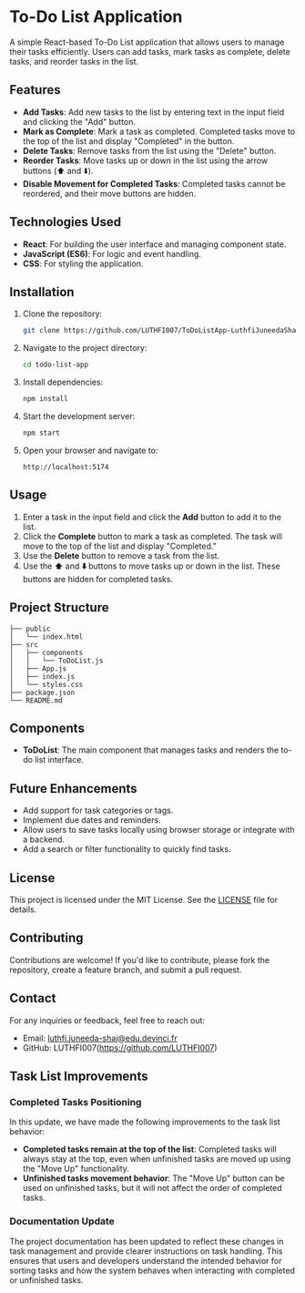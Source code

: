 # To-Do List Application

A simple React-based To-Do List application that allows users to manage their tasks efficiently. Users can add tasks, mark tasks as complete, delete tasks, and reorder tasks in the list.

## Features

- **Add Tasks**: Add new tasks to the list by entering text in the input field and clicking the "Add" button.
- **Mark as Complete**: Mark a task as completed. Completed tasks move to the top of the list and display "Completed" in the button.
- **Delete Tasks**: Remove tasks from the list using the "Delete" button.
- **Reorder Tasks**: Move tasks up or down in the list using the arrow buttons (⬆️ and ⬇️).
- **Disable Movement for Completed Tasks**: Completed tasks cannot be reordered, and their move buttons are hidden.

## Technologies Used

- **React**: For building the user interface and managing component state.
- **JavaScript (ES6)**: For logic and event handling.
- **CSS**: For styling the application.

## Installation

1. Clone the repository:

   ```bash
   git clone https://github.com/LUTHFI007/ToDoListApp-LuthfiJuneedaShaj-TD1.git
   ```

2. Navigate to the project directory:

   ```bash
   cd todo-list-app
   ```

3. Install dependencies:

   ```bash
   npm install
   ```

4. Start the development server:

   ```bash
   npm start
   ```

5. Open your browser and navigate to:

   ```
   http://localhost:5174
   ```

## Usage

1. Enter a task in the input field and click the **Add** button to add it to the list.
2. Click the **Complete** button to mark a task as completed. The task will move to the top of the list and display "Completed."
3. Use the **Delete** button to remove a task from the list.
4. Use the **⬆️** and **⬇️** buttons to move tasks up or down in the list. These buttons are hidden for completed tasks.

## Project Structure

```
├── public
│   └── index.html
├── src
│   ├── components
│   │   └── ToDoList.js
│   ├── App.js
│   ├── index.js
│   └── styles.css
├── package.json
└── README.md
```

## Components

- **ToDoList**: The main component that manages tasks and renders the to-do list interface.

## Future Enhancements

- Add support for task categories or tags.
- Implement due dates and reminders.
- Allow users to save tasks locally using browser storage or integrate with a backend.
- Add a search or filter functionality to quickly find tasks.

## License

This project is licensed under the MIT License. See the [LICENSE](LICENSE) file for details.

## Contributing

Contributions are welcome! If you'd like to contribute, please fork the repository, create a feature branch, and submit a pull request.

## Contact

For any inquiries or feedback, feel free to reach out:

- Email: luthfi.juneeda-shaj@edu.devinci.fr
- GitHub: LUTHFI007(https://github.com/LUTHFI007)



## Task List Improvements

### Completed Tasks Positioning

In this update, we have made the following improvements to the task list behavior:

- **Completed tasks remain at the top of the list**: Completed tasks will always stay at the top, even when unfinished tasks are moved up using the "Move Up" functionality.
- **Unfinished tasks movement behavior**: The "Move Up" button can be used on unfinished tasks, but it will not affect the order of completed tasks.

### Documentation Update

The project documentation has been updated to reflect these changes in task management and provide clearer instructions on task handling. This ensures that users and developers understand the intended behavior for sorting tasks and how the system behaves when interacting with completed or unfinished tasks.
